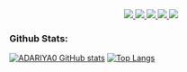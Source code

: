 <div align="center">
  <a href="https://www.instagram.com/adariya0">
    <img src="https://img.shields.io/badge/Instagram-E4405F?style=for-the-badge&logo=instagram&logoColor=white" target="_blank"/>
  </a>

  <a href="https://www.linkedin.com/in/adrian-anugerah-m-a289a7282">
    <img src="https://img.shields.io/badge/LinkedIn-0077B5?style=for-the-badge&logo=linkedin&logoColor=white" target="_blank"/>
  </a>

  <a href="https://www.reddit.com/user/AAIYR">
    <img src="https://img.shields.io/badge/Reddit-FF4500?style=for-the-badge&logo=reddit&logoColor=white" target="_blank"/>
  </a>

  <a href="https://stackoverflow.com/users/22111433/adariya0">
    <img src="https://img.shields.io/badge/Stack_Overflow-FE7A16?style=for-the-badge&logo=stack-overflow&logoColor=white" target="_blank"/>
  </a>

  <a href="https://x.com/adariya0">
    <img src="https://img.shields.io/badge/X-000000?style=for-the-badge&logo=x&logoColor=white" target="_blank"/>
  </a>
</div>

<h3>Github Stats:</h3>

[![ADARIYA0 GitHub stats](https://github-readme-stats.vercel.app/api?username=adariya0)](https://github.com/anuraghazra/github-readme-stats) [![Top Langs](https://github-readme-stats.vercel.app/api/top-langs/?username=adariya0)](https://github.com/anuraghazra/github-readme-stats)
